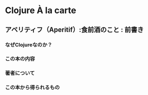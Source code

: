 # Clojure À la carte

## アベリティフ（Aperitif）:食前酒のこと : 前書き
### なぜClojureなのか？
### この本の内容
### 著者について
### この本から得られるもの